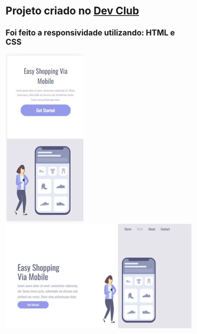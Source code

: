 <h1>Projeto criado no <a href= "http://rodolfomori.com.br">Dev Club</a> </h1>
<h2>Foi feito a responsividade utilizando: HTML e CSS</h2>
<img src="https://github.com/LucimaraCruz/Easy-Shopping/blob/main/imgprojeto2/Easy-Shopping-Mobile.JPG?raw=true">
<br>
<img src="https://github.com/LucimaraCruz/Easy-Shopping/blob/main/imgprojeto2/Easy-Shopping-computador.JPG?raw=true">
